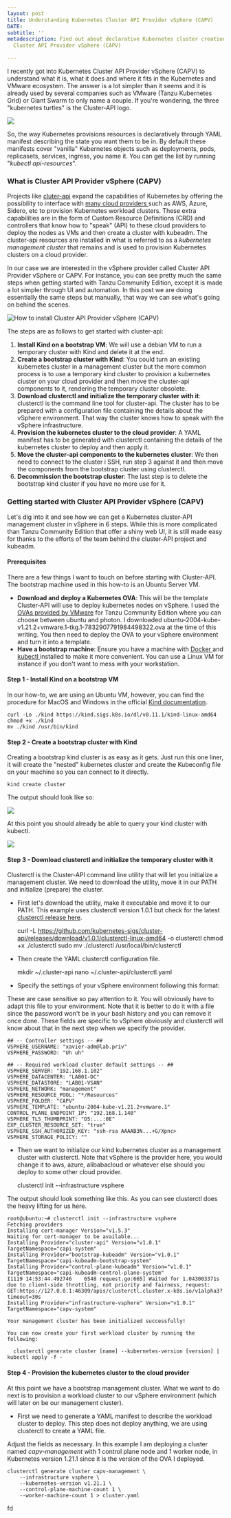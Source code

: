```yaml
---
layout: post
title: Understanding Kubernetes Cluster API Provider vSphere (CAPV)
DATE: 
subtitle: ''
metadescription: Find out about declarative Kubernetes cluster creation with Kubernetes
  Cluster API Provider vSphere (CAPV)

---
```

I recently got into Kubernetes Cluster API Provider vSphere (CAPV) to understand what it is, what it does and where it fits in the Kubernetes and VMware ecosystem. The answer is a lot simpler than it seems and it is already used by several companies such as VMware (Tanzu Kubernetes Grid) or Giant Swarm to only name a couple. If you're wondering, the three "kubernetes turtles" is the Cluster-API logo.

![](/img/capv-banner.png)

So, the way Kubernetes provisions resources is declaratively through YAML manifest describing the state you want them to be in. By default these manifests cover "vanilla" Kubernetes objects such as deployments, pods, replicasets, services, ingress, you name it. You can get the list by running "_kubectl api-resources_". 

### What is Cluster API Provider vSphere (CAPV)

Projects like [cluter-api](https://cluster-api.sigs.k8s.io/) expand the capabilities of Kubernetes by offering the possibility to interface with [many cloud providers ](https://cluster-api.sigs.k8s.io/reference/providers.html)such as AWS, Azure, Sidero, etc to provision Kubernetes workload clusters. These extra capabilities are in the form of Custom Resource Definitions (CRD) and controllers that know how to "speak" (API) to these cloud providers to deploy the nodes as VMs and then create a cluster with kubeadm. The cluster-api resources are installed in what is referred to as a _kubernetes management cluster_ that remains and is used to provision Kubernetes clusters on a cloud provider.

In our case we are interested in the vSphere provider called Cluster API Provider vSphere or CAPV. For instance, you can see pretty much the same steps when getting started with Tanzu Community Edition, except it is made a lot simpler through UI and automation. In this post we are doing essentially the same steps but manually, that way we can see what's going on behind the scenes.

![How to install Cluster API Provider vSphere (CAPV)](/img/capv-diagram_1.png)

The steps are as follows to get started with cluster-api:

1. **Install Kind on a bootstrap VM**: We will use a debian VM to run a temporary cluster with Kind and delete it at the end. 
2. **Create a bootstrap cluster with Kind**: You could turn an existing kubernetes cluster in a management cluster but the more common process is to use a temporary kind cluster to provision a kubernetes cluster on your cloud provider and then move the cluster-api components to it, rendering the temporary cluster obsolete.
3. **Download clusterctl and initialize the temporary cluster with it**: clusterctl is the command line tool for cluster-api. The cluster has to be prepared with a configuration file containing the details about the vSphere environment. That way the cluster knows how to speak with the vSphere infrastructure.
4. **Provision the kubernetes cluster to the cloud provider**: A YAML manifest has to be generated with clusterctl containing the details of the kubernetes cluster to deploy and then apply it.
5. **Move the cluster-api components to the kubernetes cluster**: We then need to connect to the cluster i SSH, run step 3 against it and then move the components from the bootstrap cluster using clusterctl.
6. **Decommission the bootstrap cluster**: The last step is to delete the bootstrap kind cluster if you have no more use for it.

### Getting started with Cluster API Provider vSphere (CAPV)

Let's dig into it and see how we can get a Kubernetes cluster-API management cluster in vSphere in 6 steps. While this is more complicated than Tanzu Community Edition that offer a shiny web UI, it is still made easy for thanks to the efforts of the team behind the cluster-API project and kubeadm.

#### Prerequisites

There are a few things I want to touch on before starting with Cluster-API. The bootstrap machine used in this how-to is an Ubuntu Server VM.

* **Download and deploy a Kubernetes OVA**: This will be the template Cluster-API will use to deploy kubernetes nodes on vSphere. I used the [OVAs provided by VMware](https://customerconnect.vmware.com/downloads/get-download?downloadGroup=TCE-090) for Tanzu Community Edition where you can choose between ubuntu and photon. I downloaded ubuntu-2004-kube-v1.21.2+vmware.1-tkg.1-7832907791984498322.ova at the time of this writing. You then need to deploy the OVA to your vSphere environment and turn it into a template.
* **Have a bootstrap machine**: Ensure you have a machine with [Docker ](https://docs.docker.com/engine/install/)and [kubectl ](https://kubernetes.io/docs/tasks/tools/)installed to make it more convenient. You can use a Linux VM for instance if you don't want to mess with your workstation. 

#### Step 1 - Install Kind on a bootstrap VM

In our how-to, we are using an Ubuntu VM, however, you can find the procedure for MacOS and Windows in the official [Kind documentation](https://kind.sigs.k8s.io/docs/user/quick-start/#interacting-with-your-cluster).

    curl -Lo ./kind https://kind.sigs.k8s.io/dl/v0.11.1/kind-linux-amd64
    chmod +x ./kind
    mv ./kind /usr/bin/kind

#### Step 2 - Create a bootstrap cluster with Kind

Creating a bootstrap kind cluster is as easy as it gets. Just run this one liner, it will create the "nested" kubernetes cluster and create the Kubeconfig file on your machine so you can connect to it directly.

    kind create cluster

The output should look like so:

![](/img/capv-1.png)

At this point you should already be able to query your kind cluster with kubectl.

![](/img/capv-2.png)

#### Step 3 - Download clusterctl and initialize the temporary cluster with it

Clusterctl is the Cluster-API command line utility that will let you initialize a management cluster. We need to download the utility, move it in our PATH and initialize (prepare) the cluster.

* First let's download the utility, make it executable and move it to our PATH. This example uses clusterctl version 1.0.1 but check for the latest [clusterctl release here](https://github.com/kubernetes-sigs/cluster-api/releases).

    curl -L https://github.com/kubernetes-sigs/cluster-api/releases/download/v1.0.1/clusterctl-linux-amd64 -o clusterctl
    chmod +x ./clusterctl
    sudo mv ./clusterctl /usr/local/bin/clusterctl

* Then create the YAML clusterctl configuration file.

    mkdir ~/.cluster-api
    nano ~/.cluster-api/clusterctl.yaml

* Specify the settings of your vSphere environment following this format:

These are case sensitive so pay attention to it. You will obviously have to adapt this file to your environment. Note that it is better to do it with a file since the password won't be in your bash history and you can remove it once done. These fields are specific to vSphere obviously and clusterctl will know about that in the next step when we specify the provider.

    ## -- Controller settings -- ##
    VSPHERE_USERNAME: "xavier-adm@lab.priv"
    VSPHERE_PASSWORD: "Uh uh"
    
    ## -- Required workload cluster default settings -- ##
    VSPHERE_SERVER: "192.168.1.102"
    VSPHERE_DATACENTER: "LAB01-DC"
    VSPHERE_DATASTORE: "LAB01-VSAN"
    VSPHERE_NETWORK: "management"
    VSPHERE_RESOURCE_POOL: "*/Resources" 
    VSPHERE_FOLDER: "CAPV" 
    VSPHERE_TEMPLATE: "ubuntu-2004-kube-v1.21.2+vmware.1"
    CONTROL_PLANE_ENDPOINT_IP: "192.168.1.140" 
    VSPHERE_TLS_THUMBPRINT: "D5:...:0E"
    EXP_CLUSTER_RESOURCE_SET: "true" 
    VSPHERE_SSH_AUTHORIZED_KEY: "ssh-rsa AAAAB3N...+G/Xpnc>
    VSPHERE_STORAGE_POLICY: "" 

* Then we want to initialize our kind kubernetes cluster as a management cluster with clusterctl. Note that vSphere is the provider here, you would change it to aws, azure, alibabacloud or whatever else should you deploy to some other cloud provider.

    clusterctl init --infrastructure vsphere

The output should look something like this. As you can see clusterctl does the heavy lifting for us here.

    root@ubuntu:~# clusterctl init --infrastructure vsphere
    Fetching providers
    Installing cert-manager Version="v1.5.3"
    Waiting for cert-manager to be available...
    Installing Provider="cluster-api" Version="v1.0.1" TargetNamespace="capi-system"
    Installing Provider="bootstrap-kubeadm" Version="v1.0.1" TargetNamespace="capi-kubeadm-bootstrap-system"
    Installing Provider="control-plane-kubeadm" Version="v1.0.1" TargetNamespace="capi-kubeadm-control-plane-system"
    I1119 14:53:44.492746    6548 request.go:665] Waited for 1.043003371s due to client-side throttling, not priority and fairness, request: GET:https://127.0.0.1:46309/apis/clusterctl.cluster.x-k8s.io/v1alpha3?timeout=30s
    Installing Provider="infrastructure-vsphere" Version="v1.0.1" TargetNamespace="capv-system"
    
    Your management cluster has been initialized successfully!
    
    You can now create your first workload cluster by running the following:
    
      clusterctl generate cluster [name] --kubernetes-version [version] | kubectl apply -f -
    

#### Step 4 - Provision the kubernetes cluster to the cloud provider

At this point we have a bootstrap management cluster. What we want to do next is to provision a workload cluster to our vSphere environment (which will later on be our management cluster).

* First we need to generate a YAML manifest to describe the workload cluster to deploy. This step does not deploy anything, we are using clusterctl to create a YAML file.

Adjust the fields as necessary. In this example I am deploying a cluster named _capv-management_ with 1 control plane node and 1 worker node, in Kubernetes version 1.21.1 since it is the version of the OVA I deployed.

    clusterctl generate cluster capv-management \
        --infrastructure vsphere \
        --kubernetes-version v1.21.1 \
        --control-plane-machine-count 1 \
        --worker-machine-count 1 > cluster.yaml

fd